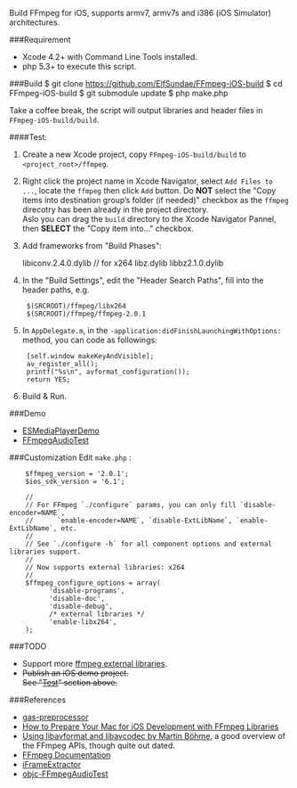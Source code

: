 Build FFmpeg for iOS, supports armv7, armv7s and i386 (iOS Simulator) architectures.

###Requirement
* Xcode 4.2+ with Command Line Tools installed.
* php 5.3+ to execute this script.

###Build
        $ git clone https://github.com/ElfSundae/FFmpeg-iOS-build
        $ cd FFmpeg-iOS-build
        $ git submodule update
        $ php make.php

Take a coffee break, the script will output libraries and header files in `FFmpeg-iOS-build/build`.        

####Test:

  1. Create a new Xcode project, copy `FFmpeg-iOS-build/build` to `<project_root>/ffmpeg`.
  2. Right click the project name in Xcode Navigator, select `Add Files to ...`, locate the `ffmpeg` then click `Add` button.
          Do **NOT** select the "Copy items into destination group’s folder (if needed)" checkbox as the `ffmpeg` direcotry
          has been already in the project directory.  
          Aslo you can drag the `build` directory to the Xcode Navigator Pannel, then **SELECT** the "Copy item into..." checkbox.
  3. Add frameworks from "Build Phases":   
          
        libiconv.2.4.0.dylib // for x264
        libz.dylib
        libbz2.1.0.dylib
  4. In the "Build Settings", edit the "Header Search Paths", fill into the header paths, e.g.  
            
          $(SRCROOT)/ffmpeg/libx264  
          $(SRCROOT)/ffmpeg/ffmpeg-2.0.1  
  5. In `AppDelegate.m`, in the `-application:didFinishLaunchingWithOptions:` method, you can code as followings:  
  
          [self.window makeKeyAndVisible];
          av_register_all();
          printf("%s\n", avformat_configuration());
          return YES;      
  6. Build & Run.                        

###Demo
* [ESMediaPlayerDemo](https://github.com/ElfSundae/ESMediaPlayerDemo)         
* [FFmpegAudioTest](https://github.com/ElfSundae/objc-FFmpegAudioTest)

###Customization
Edit `make.php` :

        $ffmpeg_version = '2.0.1';
        $ios_sdk_version = '6.1';
        
        //
        // For FFmpeg `./configure` params, you can only fill `disable-encoder=NAME`, 
        //      `enable-encoder=NAME`, `disable-ExtLibName`, `enable-ExtLibName`, etc.
        // 
        // See `./configure -h` for all component options and external libraries support.
        //
        // Now supports external libraries: x264
        //
        $ffmpeg_configure_options = array( 
              'disable-programs',
              'disable-doc',
              'disable-debug', 
              /* external libraries */
              'enable-libx264',
        );


###TODO
* Support more [ffmpeg external libraries](http://ffmpeg.org/general.html#External-libraries).
* <del>Publish an iOS demo project.</del>  
         <del>See "[Test](#test)" section above.</del>
         
###References
* [gas-preprocessor](https://github.com/yuvi/gas-preprocessor)
* [How to Prepare Your Mac for iOS Development with FFmpeg Libraries](http://www.tangentsoftworks.com/2012/11/12/how-to-prepare-your-mac-for-ios-development-with-ffmpeg-libraries)
* [Using libavformat and libavcodec by Martin Böhme](http://www.inb.uni-luebeck.de/~boehme/using_libavcodec.html), a good overview of the FFmpeg APIs, though quite out dated.
* [FFmpeg Documentation](http://ffmpeg.org/doxygen/trunk/index.html)
* [iFrameExtractor](https://github.com/lajos/iFrameExtractor)
* [objc-FFmpegAudioTest](https://github.com/pontago/objc-FFmpegAudioTest)